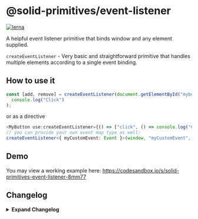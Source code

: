 # @solid-primitives/event-listener

[![lerna](https://img.shields.io/badge/maintained%20with-lerna-cc00ff.svg)](https://lerna.js.org/)

A helpful event listener primitive that binds window and any element supplied.

`createEventListener` - Very basic and straightforward primitive that handles multiple elements according to a single event binding.

## How to use it

```ts
const [add, remove] = createEventListener(document.getElementById("mybutton"), "mouseDown", () =>
  console.log("Click")
);
```

or as a directive

```ts
<MyButton use:createEventListener={() => ["click", () => console.log("Click")]}>Click!</MyButton>;
// you can provide your own event map type as well:
createEventListener<{ myCustomEvent: Event }>(window, "myCustomEvent", () => console.log("yup!"));
```

## Demo

You may view a working example here: https://codesandbox.io/s/solid-primitives-event-listener-8mm77

## Changelog

<details>
<summary><b>Expand Changelog</b></summary>

0.0.100

First ported commit from react-use-event-listener.

1.1.4

Released a version with type mostly cleaned up.

1.2.3

Switched to a more idiomatic pattern: Warning: incompatible with the previous version!

</details>
